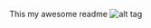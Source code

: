 This my awesome readme
![alt tag](https://github.com/CalmerThanU/Mycode/blob/master/skylabvideo.gif)
